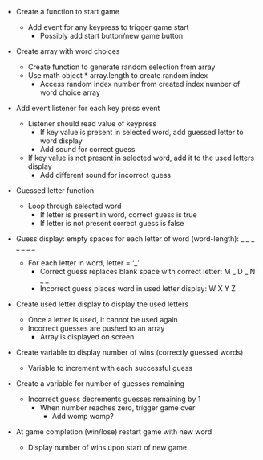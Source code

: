 - Create a function to start game

  - Add event for any keypress to trigger game start
    - Possibly add start button/new game button

- Create array with word choices

  - Create function to generate random selection from array
  - Use math object * array.length to create random index
    - Access random index number from created index number of word choice array

- Add event listener for each key press event

  - Listener should read value of keypress
    - If key value is present in selected word, add guessed letter to word display
    - Add sound for correct guess
  - If key value is not present in selected word, add it to the used letters display
    - Add different sound for incorrect guess

- Guessed letter function

  - Loop through selected word
    - If letter is present in word, correct guess is true
    - If letter is not present correct guess is false

- Guess display: empty spaces for each letter of word (word-length): \_ \_ \_ \_ \_ \_ \_

  - For each letter in word, letter = ‘\_’
    - Correct guess replaces blank space with correct letter: M _ D _ N \_ \_
    - Incorrect guess places word in used letter display: W X Y Z

- Create used letter display to display the used letters

  - Once a letter is used, it cannot be used again
  - Incorrect guesses are pushed to an array
    - Array is displayed on screen

- Create variable to display number of wins (correctly guessed words)

  - Variable to increment with each successful guess

- Create a variable for number of guesses remaining

  - Incorrect guess decrements guesses remaining by 1
    - When number reaches zero, trigger game over
      - Add womp womp?

- At game completion (win/lose) restart game with new word
  - Display number of wins upon start of new game
